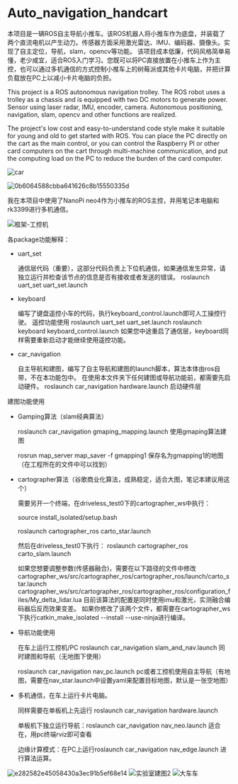 # Auto_navigation_handcart
  本项目是一辆ROS自主导航小推车。该ROS机器人将小推车作为底盘，并装载了两个直流电机以产生动力。传感器方面采用激光雷达、IMU、编码器、摄像头。实现了自主定位，导航，slam，opencv等功能。
  该项目成本低廉，代码风格简单易懂，老少咸宜，适合ROS入门学习。您既可以将PC直接放置在小推车上作为主控，也可以通过多机通信的方式控制小推车上的树莓派或其他卡片电脑，并把计算负载放在PC上以减小卡片电脑的负担。

  This project is a ROS autonomous navigation trolley. The ROS robot uses a trolley as a chassis and is equipped with two DC motors to generate power. Sensor using laser radar, IMU, encoder, camera. Autonomous positioning, navigation, slam, opencv and other functions are realized.

  The project's low cost and easy-to-understand code style make it suitable for young and old to get started with ROS. You can place the PC directly on the cart as the main control, or you can control the Raspberry PI or other card computers on the cart through multi-machine communication, and put the computing load on the PC to reduce the burden of the card computer.

![car](https://user-images.githubusercontent.com/84019859/232475787-6a4f2c0c-a1a9-41a1-a8b0-fea47ad15463.jpg)

![0b6064588cbba641626c8b15550335d](https://user-images.githubusercontent.com/84019859/232471225-f9c6c752-f861-4264-8d00-b0f86028b281.png)
 
 我在本项目中使用了NanoPi neo4作为小推车的ROS主控，并用笔记本电脑和rk3399进行多机通信。
 
![框架-工控机](https://user-images.githubusercontent.com/84019859/232474935-23d2e88b-83c4-454b-883f-deb010c8c711.png)




各package功能解释：

- uart_set

  通信层代码（重要），这部分代码负责上下位机通信，如果通信发生异常，请独立运行并检查该节点的信息是否有接收或者发送的错误。
roslaunch uart_set uart_set.launch 


- keyboard

  编写了键盘遥控小车的代码，执行keyboard_control.launch即可人工操控行驶。
遥控功能使用
roslaunch uart_set uart_set.launch
roslaunch keyboard keyboard_control.launch 
如果您中途重启了通信层，keyboard同样需要重新启动才能继续使用遥控功能。


- car_navigation 
  
  自主导航和建图，编写了自主导航和建图的launch脚本，算法本体由ros自带，不在本功能包中。
在使用本文件夹下任何建图或导航功能前，都需要先启动硬件。
roslaunch car_navigation hardware.launch 启动硬件层

建图功能使用

- Gamping算法（slam经典算法）

  roslaunch car_navigation gmaping_mapping.launch 使用gmaping算法建图

  rosrun map_server map_saver -f gmapping1 保存名为gmapping1的地图（在工程所在的文件中可以找到）

- cartographer算法（谷歌商业化算法，成熟稳定，适合大图，笔记本建议用这个）

  需要另开一个终端，在driveless_test0下的cartographer_ws中执行：

  source install_isolated/setup.bash

  roslaunch cartographer_ros carto_star.launch
  
  然后在driveless_test0下执行：
roslaunch cartographer_ros carto_slam.launch

  如果您想要调整参数(传感器融合)，需要在以下路径的文件中修改
  cartographer_ws/src/cartographer_ros/cartographer_ros/launch/carto_star.launch
  cartographer_ws/src/cartographer_ros/cartographer_ros/configuration_files/My_delta_lidar.lua
  目前该算法的配置是同时使用imu和激光，实测融合编码器后反而效果变差。
  如果你修改了该两个文件，都需要在cartographer_ws下执行catkin_make_isolated --install --use-ninja进行编译。


- 导航功能使用

  在车上运行工控机/PC
  roslaunch car_navigation slam_and_nav.launch 同时建图和导航（无地图下使用）

  roslaunch car_navigation nav_pc.launch  pc或者工控机使用自主导航（有地图，需要在nav_star.launch中设置yaml来配置目标地图，默认是一张空地图）

- 多机通信，在车上运行卡片电脑。

  同样需要在单板机上先运行 roslaunch car_navigation hardware.launch

  单板机下独立运行导航：roslaunch car_navigation nav_neo.launch 适合在，用pc终端rviz即可查看

  边缘计算模式：在PC上运行roslaunch car_navigation nav_edge.launch 进行算法运算。

![e282582e45058430a3ec91b5ef68e14](https://user-images.githubusercontent.com/84019859/232469930-fcb0ad56-5f2d-4548-8096-922f7cd20c88.png)
![实验室建图2](https://user-images.githubusercontent.com/84019859/232491840-a10bdd55-4861-425c-8440-fc6eb494074b.png)
![大车车](https://user-images.githubusercontent.com/84019859/232491934-4603a3b0-c42d-4d78-842c-0e429c220e17.jpg)

